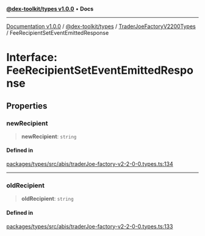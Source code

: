 [**@dex-toolkit/types v1.0.0**](../../../README.md) • **Docs**

***

[Documentation v1.0.0](../../../../../packages.md) / [@dex-toolkit/types](../../../README.md) / [TraderJoeFactoryV2200Types](../README.md) / FeeRecipientSetEventEmittedResponse

# Interface: FeeRecipientSetEventEmittedResponse

## Properties

### newRecipient

> **newRecipient**: `string`

#### Defined in

[packages/types/src/abis/traderJoe-factory-v2-2-0-0.types.ts:134](https://github.com/niZmosis/dex-toolkit/blob/3d8b41b44787b30fbea5de3ab4737662ffb61bc8/packages/types/src/abis/traderJoe-factory-v2-2-0-0.types.ts#L134)

***

### oldRecipient

> **oldRecipient**: `string`

#### Defined in

[packages/types/src/abis/traderJoe-factory-v2-2-0-0.types.ts:133](https://github.com/niZmosis/dex-toolkit/blob/3d8b41b44787b30fbea5de3ab4737662ffb61bc8/packages/types/src/abis/traderJoe-factory-v2-2-0-0.types.ts#L133)
